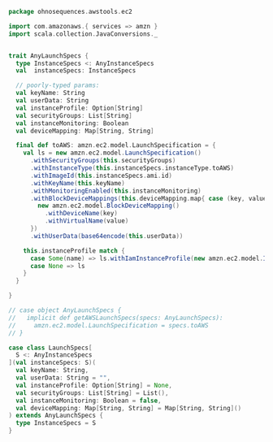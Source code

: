 
```scala
package ohnosequences.awstools.ec2

import com.amazonaws.{ services => amzn }
import scala.collection.JavaConversions._


trait AnyLaunchSpecs {
  type InstanceSpecs <: AnyInstanceSpecs
  val  instanceSpecs: InstanceSpecs

  // poorly-typed params:
  val keyName: String
  val userData: String
  val instanceProfile: Option[String]
  val securityGroups: List[String]
  val instanceMonitoring: Boolean
  val deviceMapping: Map[String, String]

  final def toAWS: amzn.ec2.model.LaunchSpecification = {
    val ls = new amzn.ec2.model.LaunchSpecification()
      .withSecurityGroups(this.securityGroups)
      .withInstanceType(this.instanceSpecs.instanceType.toAWS)
      .withImageId(this.instanceSpecs.ami.id)
      .withKeyName(this.keyName)
      .withMonitoringEnabled(this.instanceMonitoring)
      .withBlockDeviceMappings(this.deviceMapping.map{ case (key, value) =>
        new amzn.ec2.model.BlockDeviceMapping()
          .withDeviceName(key)
          .withVirtualName(value)
      })
      .withUserData(base64encode(this.userData))

    this.instanceProfile match {
      case Some(name) => ls.withIamInstanceProfile(new amzn.ec2.model.IamInstanceProfileSpecification().withName(name))
      case None => ls
    }
  }

}

// case object AnyLaunchSpecs {
//   implicit def getAWSLaunchSpecs(specs: AnyLaunchSpecs):
//     amzn.ec2.model.LaunchSpecification = specs.toAWS
// }

case class LaunchSpecs[
  S <: AnyInstanceSpecs
](val instanceSpecs: S)(
  val keyName: String,
  val userData: String = "",
  val instanceProfile: Option[String] = None,
  val securityGroups: List[String] = List(),
  val instanceMonitoring: Boolean = false,
  val deviceMapping: Map[String, String] = Map[String, String]()
) extends AnyLaunchSpecs {
  type InstanceSpecs = S
}

```




[main/scala/ohnosequences/awstools/autoscaling/AutoScaling.scala]: ../autoscaling/AutoScaling.scala.md
[main/scala/ohnosequences/awstools/autoscaling/AutoScalingGroup.scala]: ../autoscaling/AutoScalingGroup.scala.md
[main/scala/ohnosequences/awstools/autoscaling/LaunchConfiguration.scala]: ../autoscaling/LaunchConfiguration.scala.md
[main/scala/ohnosequences/awstools/autoscaling/PurchaseModel.scala]: ../autoscaling/PurchaseModel.scala.md
[main/scala/ohnosequences/awstools/AWSClients.scala]: ../AWSClients.scala.md
[main/scala/ohnosequences/awstools/dynamodb/DynamoDBUtils.scala]: ../dynamodb/DynamoDBUtils.scala.md
[main/scala/ohnosequences/awstools/ec2/AMI.scala]: AMI.scala.md
[main/scala/ohnosequences/awstools/ec2/EC2.scala]: EC2.scala.md
[main/scala/ohnosequences/awstools/ec2/Filters.scala]: Filters.scala.md
[main/scala/ohnosequences/awstools/ec2/InstanceSpecs.scala]: InstanceSpecs.scala.md
[main/scala/ohnosequences/awstools/ec2/InstanceType.scala]: InstanceType.scala.md
[main/scala/ohnosequences/awstools/ec2/LaunchSpecs.scala]: LaunchSpecs.scala.md
[main/scala/ohnosequences/awstools/ec2/package.scala]: package.scala.md
[main/scala/ohnosequences/awstools/regions/Region.scala]: ../regions/Region.scala.md
[main/scala/ohnosequences/awstools/s3/S3.scala]: ../s3/S3.scala.md
[main/scala/ohnosequences/awstools/sns/SNS.scala]: ../sns/SNS.scala.md
[main/scala/ohnosequences/awstools/sns/Topic.scala]: ../sns/Topic.scala.md
[main/scala/ohnosequences/awstools/sqs/Queue.scala]: ../sqs/Queue.scala.md
[main/scala/ohnosequences/awstools/sqs/SQS.scala]: ../sqs/SQS.scala.md
[main/scala/ohnosequences/awstools/utils/AutoScalingUtils.scala]: ../utils/AutoScalingUtils.scala.md
[main/scala/ohnosequences/awstools/utils/DynamoDBUtils.scala]: ../utils/DynamoDBUtils.scala.md
[main/scala/ohnosequences/awstools/utils/SQSUtils.scala]: ../utils/SQSUtils.scala.md
[main/scala/ohnosequences/benchmark/Benchmark.scala]: ../../benchmark/Benchmark.scala.md
[main/scala/ohnosequences/logging/Logger.scala]: ../../logging/Logger.scala.md
[main/scala/ohnosequences/logging/S3Logger.scala]: ../../logging/S3Logger.scala.md
[test/scala/ohnosequences/awstools/AWSClients.scala]: ../../../../../test/scala/ohnosequences/awstools/AWSClients.scala.md
[test/scala/ohnosequences/awstools/EC2Tests.scala]: ../../../../../test/scala/ohnosequences/awstools/EC2Tests.scala.md
[test/scala/ohnosequences/awstools/RegionTests.scala]: ../../../../../test/scala/ohnosequences/awstools/RegionTests.scala.md
[test/scala/ohnosequences/awstools/S3Tests.scala]: ../../../../../test/scala/ohnosequences/awstools/S3Tests.scala.md
[test/scala/ohnosequences/awstools/SQSTests.scala]: ../../../../../test/scala/ohnosequences/awstools/SQSTests.scala.md